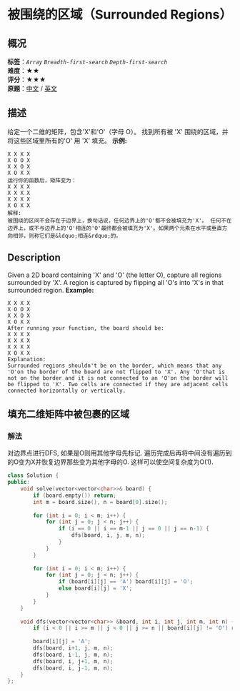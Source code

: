 # 被围绕的区域（Surrounded Regions）
## 概况
**标签**：*`Array`*  *`Breadth-first-search`*  *`Depth-first-search`*<br>
**难度**：★★<br>
**评分**：★★★<br>
**原题**：[中文](https://leetcode-cn.com/problems/surrounded-regions) / [英文](https://leetcode.com/problems/surrounded-regions)
## 描述
给定一个二维的矩阵，包含'X'和'O'（字母 O）。
找到所有被 'X' 围绕的区域，并将这些区域里所有的'O' 用 'X' 填充。
**示例:**
```
X X X X
X O O X
X X O X
X O X X
运行你的函数后，矩阵变为：
X X X X
X X X X
X X X X
X O X X
解释:
被围绕的区间不会存在于边界上，换句话说，任何边界上的'O'都不会被填充为'X'。 任何不在边界上，或不与边界上的'O'相连的'O'最终都会被填充为'X'。如果两个元素在水平或垂直方向相邻，则称它们是&ldquo;相连&rdquo;的。
```
## Description
Given a 2D board containing 'X' and 'O' (the letter O), capture all regions surrounded by
 'X'.
A region is captured by flipping all 'O's into 'X's in that surrounded region.
**Example:**
```
X X X X
X O O X
X X O X
X O X X
After running your function, the board should be:
X X X X
X X X X
X X X X
X O X X
Explanation:
Surrounded regions shouldn't be on the border, which means that any 'O'on the border of the board are not flipped to 'X'. Any 'O'that is not on the border and it is not connected to an 'O'on the border will be flipped to 'X'. Two cells are connected if they are adjacent cells connected horizontally or vertically.
```
## 填充二维矩阵中被包裹的区域
### 解法
对边界点进行DFS, 如果是O则用其他字母先标记. 遍历完成后再将中间没有遍历到的O变为X并恢复边界那些变为其他字母的O. 这样可以使空间复杂度为O(1).
```c++
class Solution {
public:
    void solve(vector<vector<char>>& board) {
        if (board.empty()) return;
        int m = board.size(), n = board[0].size();
        
        for (int i = 0; i < m; i++) {
            for (int j = 0; j < n; j++) {
                if (i == 0 || i == m-1 || j == 0 || j == n-1) {
                    dfs(board, i, j, m, n);
                }
            }
        }
        
        for (int i = 0; i < m; i++) {
            for (int j = 0; j < n; j++) {
                if (board[i][j] == 'A') board[i][j] = 'O';
                else board[i][j] = 'X';
            }
        }
    }
    
    void dfs(vector<vector<char>> &board, int i, int j, int m, int n) {
        if (i < 0 || i >= m || j < 0 || j >= n || board[i][j] != 'O') return;
        
        board[i][j] = 'A';
        dfs(board, i+1, j, m, n);
        dfs(board, i-1, j, m, n);
        dfs(board, i, j+1, m, n);
        dfs(board, i, j-1, m, n);
    }
};
```